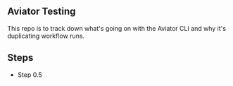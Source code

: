 Aviator Testing
---------------

This repo is to track down what's going on with the Aviator CLI and why it's duplicating workflow runs.

Steps
-----

* Step 0.5
